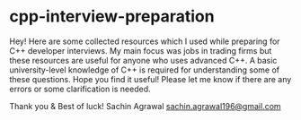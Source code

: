 # cpp-interview-preparation

Hey! Here are some collected resources which I used while preparing for C++ developer interviews. My main focus was jobs in trading firms but these resources are useful for anyone who uses advanced C++. A basic university-level knowledge of C++ is required for understanding some of these questions. Hope you find it useful! Please let me know if there are any errors or some clarification is needed.

Thank you & Best of luck!
Sachin Agrawal
sachin.agrawal196@gmail.com
